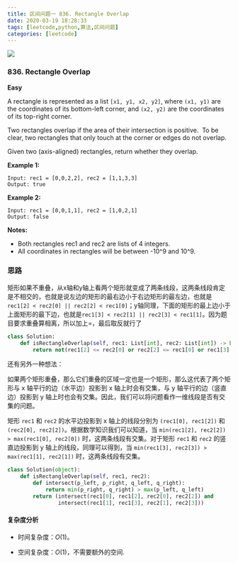 ```yaml
---
title: 区间问题一 836. Rectangle Overlap
date: 2020-03-19 18:28:33
tags: [leetcode,python,算法,区间问题]
categories: [leetcode]
---
```


<img src="http://lishengyu.xyz/pubgm/2020-02-26 133606.png" >

### 836. Rectangle Overlap

**Easy**

A rectangle is represented as a list `[x1, y1, x2, y2]`, where `(x1, y1)` are the coordinates of its bottom-left corner, and `(x2, y2)` are the coordinates of its top-right corner.

Two rectangles overlap if the area of their intersection is positive.  To be clear, two rectangles that only touch at the corner or edges do not overlap.

Given two (axis-aligned) rectangles, return whether they overlap.

**Example 1:**
```
Input: rec1 = [0,0,2,2], rec2 = [1,1,3,3]
Output: true
```
**Example 2:**
```
Input: rec1 = [0,0,1,1], rec2 = [1,0,2,1]
Output: false
```

**Notes:**

- Both rectangles rec1 and rec2 are lists of 4 integers.
- All coordinates in rectangles will be between -10^9 and 10^9.

### 思路
矩形如果不重叠，从x轴和y轴上看两个矩形就变成了两条线段，这两条线段肯定是不相交的，也就是说左边的矩形的最右边小于右边矩形的最左边，也就是`rec1[2] < rec2[0] || rec2[2] < rec1[0]`；y轴同理，下面的矩形的最上边小于上面矩形的最下边，也就是`rec1[3] < rec2[1] || rec2[3] < rec1[1]`。因为题目要求重叠算相离，所以加上=，最后取反就行了

```python
class Solution:
    def isRectangleOverlap(self, rec1: List[int], rec2: List[int]) -> bool:
        return not(rec1[2] <= rec2[0] or rec2[2] <= rec1[0] or rec1[3] <= rec2[1] or rec2[3] <= rec1[1])

```

还有另外一种想法：

如果两个矩形重叠，那么它们重叠的区域一定也是一个矩形，那么这代表了两个矩形与 x 轴平行的边（水平边）投影到 x 轴上时会有交集，与 y 轴平行的边（竖直边）投影到 y 轴上时也会有交集。因此，我们可以将问题看作一维线段是否有交集的问题。

矩形 `rec1` 和 `rec2` 的水平边投影到 x 轴上的线段分别为 `(rec1[0], rec1[2])` 和 `(rec2[0], rec2[2])`。根据数学知识我们可以知道，当 `min(rec1[2], rec2[2]) > max(rec1[0], rec2[0])` 时，这两条线段有交集。对于矩形 `rec1` 和 `rec2` 的竖直边投影到 y 轴上的线段，同理可以得到，当 `min(rec1[3], rec2[3]) > max(rec1[1], rec2[1])` 时，这两条线段有交集。

```python
class Solution(object):
    def isRectangleOverlap(self, rec1, rec2):
        def intersect(p_left, p_right, q_left, q_right):
            return min(p_right, q_right) > max(p_left, q_left)
        return (intersect(rec1[0], rec1[2], rec2[0], rec2[2]) and
                intersect(rec1[1], rec1[3], rec2[1], rec2[3]))
```
#### 复杂度分析

- 时间复杂度：$O(1)$。

- 空间复杂度：$O(1)$，不需要额外的空间.

